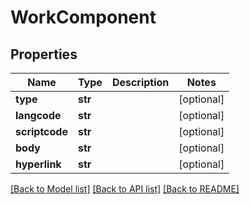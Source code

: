 # WorkComponent

## Properties
Name | Type | Description | Notes
------------ | ------------- | ------------- | -------------
**type** | **str** |  | [optional] 
**langcode** | **str** |  | [optional] 
**scriptcode** | **str** |  | [optional] 
**body** | **str** |  | [optional] 
**hyperlink** | **str** |  | [optional] 

[[Back to Model list]](../README.md#documentation-for-models) [[Back to API list]](../README.md#documentation-for-api-endpoints) [[Back to README]](../README.md)

